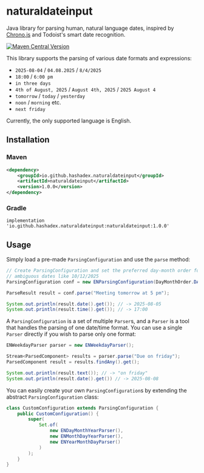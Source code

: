 # naturaldateinput

Java library for parsing human, natural language dates, inspired by
[Chrono.js](https://github.com/wanasit/chrono/) and Todoist's smart date recognition.

[![Maven Central Version](https://img.shields.io/maven-central/v/io.github.hashadex.naturaldateinput/naturaldateinput?label=maven%20central)](https://central.sonatype.com/artifact/io.github.hashadex.naturaldateinput/naturaldateinput)

This library supports the parsing of various date formats and expressions:

* `2025-08-04` / `04.08.2025` / `8/4/2025`
* `18:00` / `6:00 pm`
* `in three days`
* `4th of August, 2025` / `August 4th, 2025` / `2025 August 4`
* `tomorrow` / `today` / `yesterday`
* `noon` / `morning` etc.
* `next friday`

Currently, the only supported language is English.

## Installation

### Maven

```xml
<dependency>
    <groupId>io.github.hashadex.naturaldateinput</groupId>
    <artifactId>naturaldateinput</artifactId>
    <version>1.0.0</version>
</dependency>
```

### Gradle

<!-- markdownlint-disable MD040 -->
```
implementation 'io.github.hashadex.naturaldateinput:naturaldateinput:1.0.0'
```

## Usage

Simply load a pre-made `ParsingConfiguration` and use the `parse` method:

```java
// Create ParsingConfiguration and set the preferred day-month order for parsing
// ambiguous dates like 10/12/2025
ParsingConfiguration conf = new ENParsingConfiguration(DayMonthOrder.DAY_MONTH);

ParseResult result = conf.parse("Meeting tomorrow at 5 pm");

System.out.println(result.date().get()); // -> 2025-08-05
System.out.println(result.time().get()); // -> 17:00
```

A `ParsingConfiguration` is a set of multiple `Parser`s, and a `Parser` is a tool
that handles the parsing of one date/time format. You can use a single `Parser`
directly if you wish to parse only one format:

```java
ENWeekdayParser parser = new ENWeekdayParser();

Stream<ParsedComponent> results = parser.parse("Due on friday");
ParsedComponent result = results.findAny().get();

System.out.println(result.text()); // -> "on friday"
System.out.println(result.date().get()) // -> 2025-08-08
```

You can easily create your own `ParsingConfiguration`s by extending the abstract
`ParsingConfiguration` class:

```java
class CustomConfiguration extends ParsingConfiguration {
    public CustomConfiguration() {
        super(
            Set.of(
                new ENDayMonthYearParser(),
                new ENMonthDayYearParser(),
                new ENYearMonthDayParser()
            )
        );
    }
}
```
